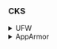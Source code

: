 ### CKS
<details><summary>UFW</summary>
<br>
<p>List of Open Ports</p>
<p>
  
```bash
netstat -an | grep -w LISTEN
```
</p>
<p>Install UFW</p>
<p>
  
```bash
apt-get install ufw
```
</p>
<p>Rules</p>
<p>
  
```bash
#Add
ufw status #get ufw status
ufw default allow outgoing #allow outgoing
ufw default deny incomming #deny incoming
ufw allow from 172.16.238.5 to any port 22 proto tcp
ufw allow from 172.16.238.5 to any port 80 proto tcp
ufw allow from 172.16.100.0/28 to any port 80 proto tcp
ufw allow 1000:2000/tcp #allow ports between 1000-2000 tcp
ufw deny 8080 #optional, the all incoming ports were already denied
ufw enable

#Delete
ufw delete deny 8080
ufw delete 5 #order is taken from "ufw status"
```
</p>

</details>

<details><summary>AppArmor</summary>
<br>
<p>Essential commends</p>
<p>
  
```bash
systemctl status apparmor # check if apparmor is already installed
cat /sys/module/apparmor/parameters/enabled # check if apparmor module is enabled
cat /sys/kernel/security/apparmor/profiles # get list of loaded profiles
aa-status # summary of all loaded profiles

```
</p>
<p>Example 1 - a profile for restricting file write</p>
<p>
  
```bash
#include <tunables/global>

profile k8s-deny-write flags=(attach_disconnected) { #k8s-deny-write - name of the profile
  #include <abstractions/base>

  file, # applied to file operations

  deny /** w, #action - deny
}

```
</p>

```bash
sudo apparmor_parser -q /etc/apparmor.d/k8s-deny-write # load the profile into AppArmor
sudo aa-status
  
}

```
</p>

</details>
